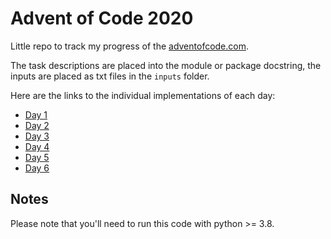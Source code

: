 # Advent of Code 2020

Little repo to track my progress of the [adventofcode.com](https://adventofcode.com).

The task descriptions are placed into the module or package docstring, the inputs are placed
as txt files in the `inputs` folder.

Here are the links to the individual implementations of each day:

* [Day 1](day1.py)
* [Day 2](day2.py)
* [Day 3](day3.py)
* [Day 4](day4.py)
* [Day 5](day5.py)
* [Day 6](day6.py)

## Notes

Please note that you'll need to run this code with python >= 3.8.